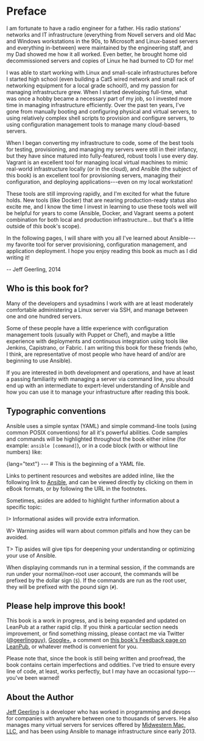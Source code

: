 # Preface

I am fortunate to have a radio engineer for a father. His radio stations' networks and IT infrastructure (everything from Novell servers and old Mac and Windows workstations in the 90s, to Microsoft and Linux-based servers and everything in-between) were maintained by the engineering staff, and my Dad showed me how it all worked. Even better, he brought home old decommissioned servers and copies of Linux he had burned to CD for me!

I was able to start working with Linux and small-scale infrastructures before I started high school (even building a Cat5 wired network and small rack of networking equipment for a local grade school!), and my passion for managing infrastructure grew. When I started developing full-time, what was once a hobby became a necessary part of my job, so I invested more time in managing infrastructure efficiently. Over the past ten years, I've gone from manually booting and configuring physical and virtual servers, to using relatively complex shell scripts to provision and configure servers, to using configuration management tools to manage many cloud-based servers.

When I began converting my infrastructure to code, some of the best tools for testing, provisioning, and managing my servers were still in their infancy, but they have since matured into fully-featured, robust tools I use every day. Vagrant is an excellent tool for managing local virtual machines to mimic real-world infrastructure locally (or in the cloud), and Ansible (the subject of this book) is an excellent tool for provisioning servers, managing their configuration, and deploying applications---even on my local workstation!

These tools are still improving rapidly, and I'm excited for what the future holds. New tools (like Docker) that are nearing production-ready status also excite me, and I know the time I invest in learning to use these tools well will be helpful for years to come (Ansible, Docker, and Vagrant seems a potent combination for both local and production infrastructure... but that's a little outside of *this* book's scope).

In the following pages, I will share with you all I've learned about Ansible---my favorite tool for server provisioning, configuration management, and application deployment. I hope you enjoy reading this book as much as I did writing it!

-- Jeff Geerling, 2014

## Who is this book for?

Many of the developers and sysadmins I work with are at least moderately comfortable administering a Linux server via SSH, and manage between one and one hundred servers.

Some of these people have a little experience with configuration management tools (usually with Puppet or Chef), and maybe a little experience with deployments and continuous integration using tools like Jenkins, Capistrano, or Fabric. I am writing this book for these friends (who, I think, are representative of most people who have heard of and/or are beginning to use Ansible).

If you are interested in both development and operations, and have at least a passing familiarity with managing a server via command line, you should end up with an intermediate to expert-level understanding of Ansible and how you can use it to manage your infrastructure after reading this book.

## Typographic conventions

Ansible uses a simple syntax (YAML) and simple command-line tools (using common POSIX conventions) for all it's powerful abilities. Code samples and commands will be highlighted throughout the book either inline (for example: `ansible [command]`), or in a code block (with or without line numbers) like:

{lang="text"}
    ---
    # This is the beginning of a YAML file.

Links to pertinent resources and websites are added inline, like the following link to [Ansible](http://www.ansible.com/), and can be viewed directly by clicking on them in eBook formats, or by following the URL in the footnotes.

Sometimes, asides are added to highlight further information about a specific topic:

I> Informational asides will provide extra information.

W> Warning asides will warn about common pitfalls and how they can be avoided.

T> Tip asides will give tips for deepening your understanding or optimizing your use of Ansible.

When displaying commands run in a terminal session, if the commands are run under your normal/non-root user account, the commands will be prefixed by the dollar sign (`$`). If the commands are run as the root user, they will be prefixed with the pound sign (`#`).

## Please help improve this book!

This book is a work in progress, and is being expanded and updated on LeanPub at a rather rapid clip. If you think a particular section needs improvement, or find something missing, please contact me via Twitter ([@geerlingguy](https://twitter.com/geerlingguy)), [Google+](https://plus.google.com/+JeffGeerling), a comment on [this book's Feedback page on LeanPub](https://leanpub.com/ansible-for-devops/feedback), or whatever method is convenient for you.

Please note that, since the book is still being written and proofread, the book contains certain imperfections and oddities. I've tried to ensure every line of code, at least, works perfectly, but I may have an occasional typo---you've been warned!

## About the Author

[Jeff Geerling](http://jeffgeerling.com/) is a developer who has worked in programming and devops for companies with anywhere between one to thousands of servers. He also manages many virtual servers for services offered by [Midwestern Mac, LLC](http://www.midwesternmac.com/), and has been using Ansible to manage infrastructure since early 2013.
